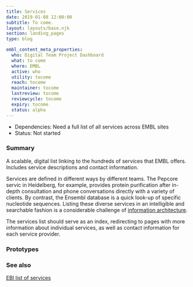 ```yaml
---
title: Services
date: 2019-01-08 12:00:00
subtitle: To come.
layout: layouts/base.njk
section: landing_pages
type: blog

embl_content_meta_properties:
  who: Digital Team Project Dashboard
  what: to come
  where: EMBL
  active: who
  utility: tocome
  reach: tocome
  maintainer: tocome
  lastreview: tocome
  reviewcycle: tocome
  expiry: tocome
  status: alpha
---
```


- Dependencies: Need a full list of all services across EMBL sites
- Status: Not started

### Summary

A scalable, digital list linking to the hundreds of services that EMBL offers. Includes service descriptions and contact information.

Services are defined in different ways by different teams. The Pepcore servic in Heidelberg, for example, provides protein purification after in-depth consultation and phone conversations directly with a variety of clients. By contrast, the Ensembl database is a quick look-up of specific nucleotide sequences. Listing these diverse services in an intelligible and searchable fashion is a considerable challenge of [information architecture](information-architecture.html).

The services list should serve as an index, redirecting to pages with more information about individual services, as well as contact information for each service provider.

### Prototypes

### See also

[EBI list of services](https://www.ebi.ac.uk/services)
